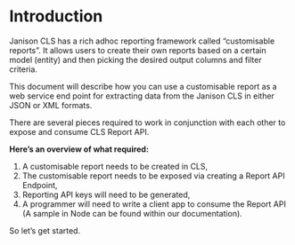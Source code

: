 # Introduction

Janison CLS has a rich adhoc reporting framework called “customisable reports”. It allows users to create their own reports based on a certain model (entity) and then picking the desired output columns and filter criteria. 

This document will describe how you can use a customisable report as a web service end point for extracting data from the Janison CLS in either JSON or XML formats.

There are several pieces required to work in conjunction with each other to expose and consume CLS Report API. 

**Here’s an overview of what required:**
1. A customisable report needs to be created in CLS,
2. The customisable report needs to be exposed via creating a Report API Endpoint,
3. Reporting API keys will need to be generated,
4. A programmer will need to write a client app to consume the Report API (A sample in Node can be found within our documentation).

So let’s get started.